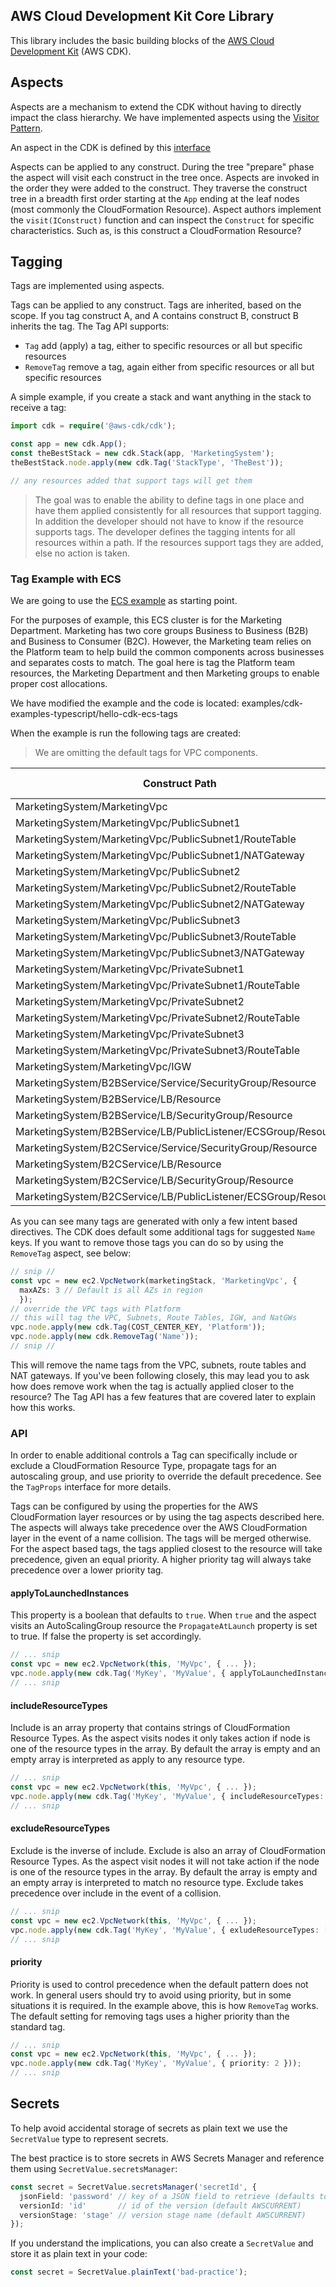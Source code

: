 ## AWS Cloud Development Kit Core Library

This library includes the basic building blocks of
the [AWS Cloud Development Kit](https://github.com/awslabs/aws-cdk) (AWS CDK).

## Aspects

Aspects are a mechanism to extend the CDK without having to directly impact the
class hierarchy. We have implemented aspects using the [Visitor
Pattern](https://en.wikipedia.org/wiki/Visitor_pattern).

An aspect in the CDK is defined by this [interface](lib/aspect.ts)

Aspects can be applied to any construct. During the tree
"prepare" phase the aspect will visit each construct in the tree once.
Aspects are invoked in the order they were added to the construct. They
traverse the construct tree in a breadth first order starting at the `App`
ending at the leaf nodes (most commonly the CloudFormation Resource). Aspect 
authors implement the `visit(IConstruct)` function and can inspect the 
`Construct` for specific characteristics. Such as, is this construct a 
CloudFormation Resource?

## Tagging

Tags are implemented using aspects.

Tags can be applied to any construct. Tags are inherited, based on the scope. If
you tag construct A, and A contains construct B, construct B inherits the tag.
The Tag API supports: 

 * `Tag` add (apply) a tag, either to specific resources or all but specific resources
 * `RemoveTag` remove a tag, again either from specific resources or all but specific resources

A simple example, if you create a stack and want anything in the stack to receive a
tag:

```ts
import cdk = require('@aws-cdk/cdk');

const app = new cdk.App();
const theBestStack = new cdk.Stack(app, 'MarketingSystem');
theBestStack.node.apply(new cdk.Tag('StackType', 'TheBest'));

// any resources added that support tags will get them
```

> The goal was to enable the ability to define tags in one place and have them 
> applied consistently for all resources that support tagging. In addition 
> the developer should not have to know if the resource supports tags. The
> developer defines the tagging intents for all resources within a path. 
> If the resources support tags they are added, else no action is taken.

### Tag Example with ECS

We are going to use the [ECS example](https://awslabs.github.io/aws-cdk/ecs_example.html) as starting point.

For the purposes of example, this ECS cluster is for the Marketing Department.
Marketing has two core groups Business to Business (B2B) and Business to Consumer
(B2C). However, the Marketing team relies on the Platform team to help build the
common components across businesses and separates costs to match. The goal here
is tag the Platform team resources, the Marketing Department and then Marketing
groups to enable proper cost allocations.

We have modified the example and the code is located:
examples/cdk-examples-typescript/hello-cdk-ecs-tags

When the example is run the following tags are created:

> We are omitting the default tags for VPC components.

| Construct Path | Tag Key | Tag Value |
| ----------|:---------|:-----|
|MarketingSystem/MarketingVpc|CostCenter|Platform|
|MarketingSystem/MarketingVpc/PublicSubnet1| CostCenter | Platform|
|MarketingSystem/MarketingVpc/PublicSubnet1/RouteTable| CostCenter | Platform|
|MarketingSystem/MarketingVpc/PublicSubnet1/NATGateway| CostCenter | Platform|
|MarketingSystem/MarketingVpc/PublicSubnet2| CostCenter | Platform|
|MarketingSystem/MarketingVpc/PublicSubnet2/RouteTable| CostCenter | Platform|
|MarketingSystem/MarketingVpc/PublicSubnet2/NATGateway| CostCenter | Platform|
|MarketingSystem/MarketingVpc/PublicSubnet3| CostCenter | Platform|
|MarketingSystem/MarketingVpc/PublicSubnet3/RouteTable| CostCenter | Platform|
|MarketingSystem/MarketingVpc/PublicSubnet3/NATGateway| CostCenter | Platform|
|MarketingSystem/MarketingVpc/PrivateSubnet1| CostCenter | Platform|
|MarketingSystem/MarketingVpc/PrivateSubnet1/RouteTable| CostCenter | Platform|
|MarketingSystem/MarketingVpc/PrivateSubnet2| CostCenter | Platform|
|MarketingSystem/MarketingVpc/PrivateSubnet2/RouteTable| CostCenter | Platform|
|MarketingSystem/MarketingVpc/PrivateSubnet3| CostCenter | Platform|
|MarketingSystem/MarketingVpc/PrivateSubnet3/RouteTable| CostCenter | Platform|
|MarketingSystem/MarketingVpc/IGW|CostCenter|Platform|
|MarketingSystem/B2BService/Service/SecurityGroup/Resource|CostCenter|Marketing|
|MarketingSystem/B2BService/LB/Resource|CostCenter|Marketing|
|MarketingSystem/B2BService/LB/SecurityGroup/Resource|CostCenter|Marketing|
|MarketingSystem/B2BService/LB/PublicListener/ECSGroup/Resource|CostCenter|Marketing|
|MarketingSystem/B2CService/Service/SecurityGroup/Resource|CostCenter|Marketing|
|MarketingSystem/B2CService/LB/Resource|CostCenter|Marketing|
|MarketingSystem/B2CService/LB/SecurityGroup/Resource|CostCenter|Marketing|
|MarketingSystem/B2CService/LB/PublicListener/ECSGroup/Resource|CostCenter|Marketing|

As you can see many tags are generated with only a few intent based directives. The CDK does default some additional tags for suggested `Name` keys. If you want to remove those tags you can do so by using the `RemoveTag` aspect, see below:

```ts
// snip //
const vpc = new ec2.VpcNetwork(marketingStack, 'MarketingVpc', {
  maxAZs: 3 // Default is all AZs in region
  });
// override the VPC tags with Platform
// this will tag the VPC, Subnets, Route Tables, IGW, and NatGWs
vpc.node.apply(new cdk.Tag(COST_CENTER_KEY, 'Platform'));
vpc.node.apply(new cdk.RemoveTag('Name'));
// snip //
```

This will remove the name tags from the VPC, subnets, route tables and NAT
gateways. If you've been following closely, this may lead you to ask how does
remove work when the tag is actually applied closer to the resource? The Tag API
has a few features that are covered later to explain how this works.

### API

In order to enable additional controls a Tag can specifically include or
exclude a CloudFormation Resource Type, propagate tags for an autoscaling group,
and use priority to override the default precedence. See the `TagProps` 
interface for more details. 

Tags can be configured by using the properties for the AWS CloudFormation layer
resources or by using the tag aspects described here. The aspects will always
take precedence over the AWS CloudFormation layer in the event of a name
collision. The tags will be merged otherwise. For the aspect based tags, the
tags applied closest to the resource will take precedence, given an equal
priority. A higher priority tag will always take precedence over a lower
priority tag.

#### applyToLaunchedInstances

This property is a boolean that defaults to `true`. When `true` and the aspect
visits an AutoScalingGroup resource the `PropagateAtLaunch` property is set to
true. If false the property is set accordingly.

```ts
// ... snip
const vpc = new ec2.VpcNetwork(this, 'MyVpc', { ... });
vpc.node.apply(new cdk.Tag('MyKey', 'MyValue', { applyToLaunchedInstances: false }));
// ... snip
```

#### includeResourceTypes

Include is an array property that contains strings of CloudFormation Resource
Types. As the aspect visits nodes it only takes action if node is one of the
resource types in the array. By default the array is empty and an empty array is
interpreted as apply to any resource type.

```ts
// ... snip
const vpc = new ec2.VpcNetwork(this, 'MyVpc', { ... });
vpc.node.apply(new cdk.Tag('MyKey', 'MyValue', { includeResourceTypes: ['AWS::EC2::Subnet']}));
// ... snip
```

#### excludeResourceTypes 

Exclude is the inverse of include. Exclude is also an array of CloudFormation
Resource Types. As the aspect visit nodes it will not take action if the node is
one of the resource types in the array. By default the array is empty and an
empty array is interpreted to match no resource type. Exclude takes precedence
over include in the event of a collision.

```ts
// ... snip
const vpc = new ec2.VpcNetwork(this, 'MyVpc', { ... });
vpc.node.apply(new cdk.Tag('MyKey', 'MyValue', { exludeResourceTypes: ['AWS::EC2::Subnet']}));
// ... snip
```

#### priority 

Priority is used to control precedence when the default pattern does not work.
In general users should try to avoid using priority, but in some situations it
is required. In the example above, this is how `RemoveTag` works. The default
setting for removing tags uses a higher priority than the standard tag. 

```ts
// ... snip
const vpc = new ec2.VpcNetwork(this, 'MyVpc', { ... });
vpc.node.apply(new cdk.Tag('MyKey', 'MyValue', { priority: 2 }));
// ... snip
```

## Secrets

To help avoid accidental storage of secrets as plain text we use the `SecretValue` type to
represent secrets.

The best practice is to store secrets in AWS Secrets Manager and reference them using `SecretValue.secretsManager`:

```ts
const secret = SecretValue.secretsManager('secretId', {
  jsonField: 'password' // key of a JSON field to retrieve (defaults to all content),
  versionId: 'id'       // id of the version (default AWSCURRENT)
  versionStage: 'stage' // version stage name (default AWSCURRENT)
});
```

If you understand the implications, you can also create a `SecretValue` and store it as
plain text in your code:

```ts
const secret = SecretValue.plainText('bad-practice');
```
